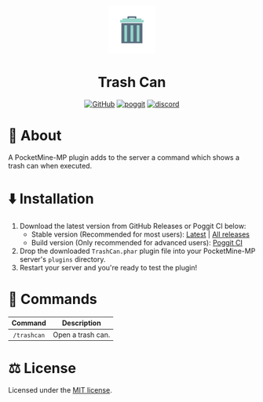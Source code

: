 <p align="center">
<img src="icon.jpg" alt="logo" width="96px" height="96px" />
<h1 align="center">Trash Can</h1>
</p>

<p align="center">
<a href="https://github.com/thebigcrafter/TrashCan/blob/main/LICENSE"><img alt="GitHub" src="https://img.shields.io/github/license/thebigcrafter/TrashCan?style=for-the-badge"></a>
<a href="https://poggit.pmmp.io/p/Trash_Can"><img src="https://poggit.pmmp.io/shield.dl.total/Trash_Can?style=for-the-badge" alt="poggit"/></a>
<a href="https://discord.gg/PykBfE2TZ9"><img src="https://img.shields.io/discord/1087729577004122112?color=7289DA&label=discord&logo=discord&style=for-the-badge" alt="discord" /></a>
</p>

# 📖 About

A PocketMine-MP plugin adds to the server a command which shows a trash can when executed.

# ⬇️ Installation

1. Download the latest version from GitHub Releases or Poggit CI below:
    - Stable version (Recommended for most users): [Latest](https://github.com/thebigcrafter/TrashCan/releases/latest) | [All releases](https://github.com/thebigcrafter/TrashCan/releases)
    - Build version (Only recommended for advanced users): [Poggit CI](https://poggit.pmmp.io/ci/thebigcrafter/TrashCan/~)
2. Drop the downloaded `TrashCan.phar` plugin file into your PocketMine-MP server's `plugins` directory.
3. Restart your server and you're ready to test the plugin!

# 📜 Commands

|   Command   |    Description    |
|:-----------:|:-----------------:|
| `/trashcan` | Open a trash can. |

# ⚖️ License

Licensed under the [MIT license](https://github.com/thebigcrafter/TrashCan/blob/main/LICENSE).
